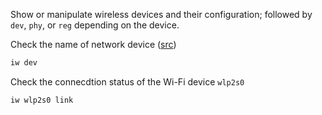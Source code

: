 Show or manipulate wireless devices and their configuration; followed by `dev`, `phy`, or `reg` depending on the device.

Check the name of network device ([src](https://docs.fedoraproject.org/en-US/quick-docs/adding-new-fonts-fedora/ "Fedora Docs - Adding new fonts in Fedora"))
```sh
iw dev
```
Check the connecdtion status of the Wi-Fi device `wlp2s0`
```sh
iw wlp2s0 link
```
